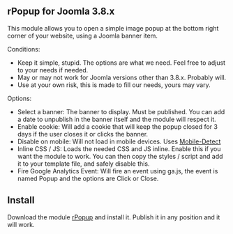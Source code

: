 ## rPopup for Joomla 3.8.x

This module allows you to open a simple image popup at the bottom right corner of your website, using a Joomla banner item.

Conditions:

* Keep it simple, stupid. The options are what we need. Feel free to adjust to your needs if needed.
* May or may not work for Joomla versions other than 3.8.x. Probably will.
* Use at your own risk, this is made to fill our needs, yours may vary.

Options:

* Select a banner: The banner to display. Must be published. You can add a date to unpublish in the banner itself and the module will respect it.
* Enable cookie: Will add a cookie that will keep the popup closed for 3 days if the user closes it or clicks the banner.
* Disable on mobile: Will not load in mobile devices. Uses [Mobile-Detect](https://github.com/serbanghita/Mobile-Detect/)
* Inline CSS / JS: Loads the needed CSS and JS inline. Enable this if you want the module to work. You can then copy the styles / script and add it to your template file, and safely disable this.
* Fire Google Analytics Event: Will fire an event using ga.js, the event is named Popup and the options are Click or Close.

## Install

Download the module [rPopup](https://github.com/afonic/rpopup/archive/master.zip) and install it. Publish it in any position and it will work.
